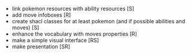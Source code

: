 - link pokemon resources with ability resources [S]
- add move infoboxes [R]
- create shacl classes for at least pokemon (and if possible abilities and moves) [S]
- enhance the vocabulary with moves properties [R]
- make a simple visual interface [RS]
- make presentation [SR]